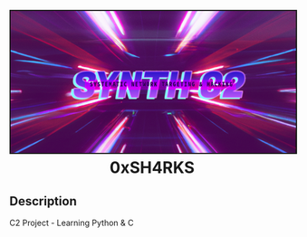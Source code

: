 <h1 align="center">
<br>
<img src=assets/SYNTHC2.png border="2px solid #555">
<br>
  0xSH4RKS
</h1>

## Description
C2 Project - Learning Python &amp; C
